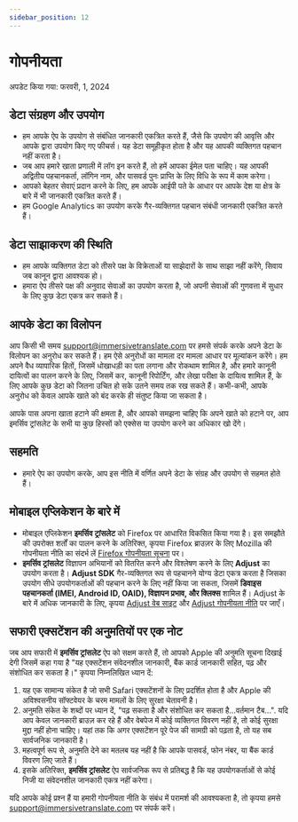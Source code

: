 ```yaml
---
sidebar_position: 12
---
```


# गोपनीयता

अपडेट किया गया: फरवरी, 1, 2024

## डेटा संग्रहण और उपयोग

- हम आपके ऐप के उपयोग से संबंधित जानकारी एकत्रित करते हैं, जैसे कि उपयोग की आवृत्ति और आपके द्वारा उपयोग किए गए फीचर्स। यह डेटा समूहीकृत होता है और यह आपकी व्यक्तिगत पहचान नहीं करता है।
- जब आप हमारे खाता प्रणाली में लॉग इन करते हैं, तो हमें आपका ईमेल पता चाहिए। यह आपकी अद्वितीय पहचानकर्ता, लॉगिन नाम, और पासवर्ड पुनः प्राप्ति के लिए विधि के रूप में काम करेगा।
- आपको बेहतर सेवाएं प्रदान करने के लिए, हम आपके आईपी पते के आधार पर आपके देश या क्षेत्र के बारे में भी जानकारी एकत्रित करते हैं।
- हम Google Analytics का उपयोग करके गैर-व्यक्तिगत पहचान संबंधी जानकारी एकत्रित करते हैं।

## डेटा साझाकरण की स्थिति

- हम आपके व्यक्तिगत डेटा को तीसरे पक्ष के विक्रेताओं या साझेदारों के साथ साझा नहीं करेंगे, सिवाय जब कानून द्वारा आवश्यक हो।
- हमारा ऐप तीसरे पक्ष की अनुवाद सेवाओं का उपयोग करता है, जो अपनी सेवाओं की गुणवत्ता में सुधार के लिए कुछ डेटा एकत्र कर सकते हैं।

## आपके डेटा का विलोपन

आप किसी भी समय support@immersivetranslate.com पर हमसे संपर्क करके अपने डेटा के विलोपन का अनुरोध कर सकते हैं। हम ऐसे अनुरोधों का मामला दर मामला आधार पर मूल्यांकन करेंगे। हम अपने वैध व्यापारिक हितों, जिसमें धोखाधड़ी का पता लगाना और रोकथाम शामिल है, और हमारे कानूनी दायित्वों का पालन करने के लिए, जिसमें कर, कानूनी रिपोर्टिंग, और लेखा परीक्षा के दायित्व शामिल हैं, के लिए आपके कुछ डेटा को जितना उचित हो सके उतने समय तक रख सकते हैं। कभी-कभी, आपके अनुरोध को केवल आपके खाते को बंद करके ही संतुष्ट किया जा सकता है।

आपके पास अपना खाता हटाने की क्षमता है, और आपको समझना चाहिए कि अपने खाते को हटाने पर, आप इमर्सिव ट्रांसलेट के सभी या कुछ हिस्सों को एक्सेस या उपयोग करने का अधिकार खो देंगे।

## सहमति

- हमारे ऐप का उपयोग करके, आप इस नीति में वर्णित अपने डेटा के संग्रह और उपयोग से सहमत होते हैं।

## मोबाइल एप्लिकेशन के बारे में

- मोबाइल एप्लिकेशन **इमर्सिव ट्रांसलेट** को Firefox पर आधारित विकसित किया गया है। इस समझौते की उपरोक्त शर्तों का पालन करने के अतिरिक्त, कृपया Firefox ब्राउज़र के लिए Mozilla की गोपनीयता नीति का संदर्भ लें [Firefox गोपनीयता सूचना](https://www.mozilla.org/privacy/firefox/) पर।
- **इमर्सिव ट्रांसलेट** विज्ञापन अभियानों को वितरित करने और विश्लेषण करने के लिए **Adjust** का उपयोग करता है। **Adjust SDK** गैर-व्यक्तिगत रूप से पहचानने योग्य डेटा एकत्र करता है जिसका उपयोग सीधे उपयोगकर्ताओं की पहचान करने के लिए नहीं किया जा सकता, जिसमें **डिवाइस पहचानकर्ता (IMEI, Android ID, OAID), विज्ञापन प्रभाव, और क्लिक्स** शामिल हैं। Adjust के बारे में अधिक जानकारी के लिए, कृपया [Adjust वेब साइट](https://www.adjust.com/) और [Adjust गोपनीयता नीति](https://www.adjust.com/terms/privacy-policy/) पर जाएँ।

## सफारी एक्सटेंशन की अनुमतियों पर एक नोट

जब आप सफारी में **इमर्सिव ट्रांसलेट** ऐप को सक्षम करते हैं, तो आपको Apple की अनुमति सूचना दिखाई देगी जिसमें कहा गया है "यह एक्सटेंशन संवेदनशील जानकारी, बैंक कार्ड जानकारी सहित, पढ़ और संशोधित कर सकता है।"
कृपया निम्नलिखित ध्यान दें:

1. यह एक सामान्य संकेत है जो सभी Safari एक्सटेंशनों के लिए प्रदर्शित होता है और Apple की अविश्वसनीय सॉफ्टवेयर के चरम मामलों के लिए सुरक्षा चेतावनी है।
2. अनुमति संकेत के शब्दों पर ध्यान दें, "पढ़ सकता है और संशोधित कर सकता है...वर्तमान टैब...". यदि आप केवल जानकारी ब्राउज़ कर रहे हैं और वेबपेज में कोई व्यक्तिगत विवरण नहीं है, तो कोई सुरक्षा मुद्दा नहीं होना चाहिए। यहां तक कि अगर एक्सटेंशन पूरे पेज की सामग्री को पढ़ता है, तो यह सब सार्वजनिक जानकारी है।
3. महत्वपूर्ण रूप से, अनुमति देने का मतलब यह नहीं है कि आपके पासवर्ड, फोन नंबर, या बैंक कार्ड विवरण लिए जाते हैं।
4. इसके अतिरिक्त, **इमर्सिव ट्रांसलेट** ऐप सार्वजनिक रूप से प्रतिबद्ध है कि यह उपयोगकर्ताओं से कोई निजी या संवेदनशील जानकारी एकत्र नहीं करेगा।

यदि आपके कोई प्रश्न हैं या हमारी गोपनीयता नीति के संबंध में परामर्श की आवश्यकता है, तो कृपया हमसे support@immersivetranslate.com पर संपर्क करें।
